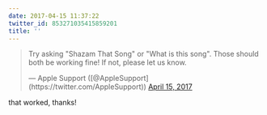 ```yaml
---
date: 2017-04-15 11:37:22
twitter_id: 853271035415859201
title: ''
---
```


<blockquote class="twitter-tweet"><p lang="en" dir="ltr">Try asking &quot;Shazam That Song&quot; or &quot;What is this song&quot;.  Those should both be working fine!  If not, please let us know.</p>&mdash; Apple Support ([@AppleSupport](https://twitter.com/AppleSupport)) <a href="https://twitter.com/AppleSupport/status/853270798227865601?ref_src=twsrc%5Etfw">April 15, 2017</a></blockquote>
<script async src="https://platform.twitter.com/widgets.js" charset="utf-8"></script>

that worked, thanks!
